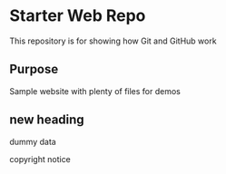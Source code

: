 # Starter Web Repo

This repository is for showing how Git and GitHub work

## Purpose

Sample website with plenty of files for demos

## new heading

dummy data



copyright notice